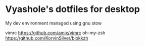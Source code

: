 # Vyashole's dotfiles for desktop
My dev environment managed using gnu stow

vimrc https://github.com/amix/vimrc
oh-my-zsh https://github.com/KorvinSilver/blokkzh


